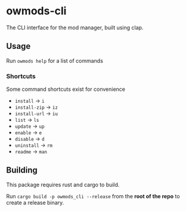 # owmods-cli

The CLI interface for the mod manager, built using clap.

## Usage

Run `owmods help` for a list of commands

### Shortcuts

Some command shortcuts exist for convenience

- `install` -> `i`
- `install-zip` -> `iz`
- `install-url` -> `iu`
- `list` -> `ls`
- `update` -> `up`
- `enable` -> `e`
- `disable` -> `d`
- `uninstall` -> `rm`
- `readme` -> `man`

## Building

This package requires rust and cargo to build.

Run `cargo build -p owmods_cli --release` from the **root of the repo** to create a release binary.
